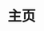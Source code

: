 ---
layout: home

title: 主页

hero:
  name: 星露谷物语
  text: 贴吧中文修订MOD
  tagline: 修订在星露谷物语游戏中遇到的翻译错误等问题。
  actions:
    - theme: brand
      text: 开始使用
      link: /guide/
    
    - theme: alt
      text: 前去反馈翻译错误
      link: https://tieba.baidu.com/p/7162730798

features:
  - icon: ⚡
    title: 轻便
    details: 体积小巧加载迅速，MOD主文件在保证可用且易读的前提下尽量压缩体积。

  - icon: 🕓
    title: 更新及时
    details:  目前保持固定每月一次的更新，尽可能的及时更新修订。
  
  - icon: 🛠️
    title: 可自修改
    details: 可自由修改MOD主体来满足个人需求，可参照本指南介绍或者现有代码部分直接自定义添加或修改。

  - icon: ⁉️
    title: 好处都有啥？
    details: 修订内容透明，兼容性更强！安装拆卸便捷，免提换文件！基于原文润色，翻译信达雅！
---